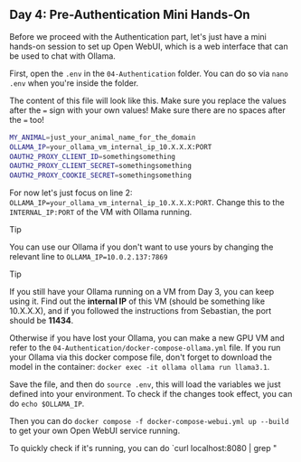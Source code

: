 ## Day 4: Pre-Authentication Mini Hands-On

Before we proceed with the Authentication part, let's just have a mini hands-on session to set up Open WebUI, which is a web interface that can be used to chat with Ollama.

First, open the  `.env` in the `04-Authentication` folder. You can do so via `nano .env` when you're inside the folder.

The content of this file will look like this. Make sure you replace the values after the `=` sign with your own values! Make sure there are no spaces after the `=` too!
```bash
MY_ANIMAL=just_your_animal_name_for_the_domain
OLLAMA_IP=your_ollama_vm_internal_ip_10.X.X.X:PORT
OAUTH2_PROXY_CLIENT_ID=somethingsomething
OAUTH2_PROXY_CLIENT_SECRET=somethingsomething
OAUTH2_PROXY_COOKIE_SECRET=somethingsomething
```
For now let's just focus on line 2: `OLLAMA_IP=your_ollama_vm_internal_ip_10.X.X.X:PORT`. Change this to the `INTERNAL_IP:PORT` of the VM with Ollama running.

>[!TIP]
>You can use our Ollama if you don't want to use yours by changing the relevant line to `OLLAMA_IP=10.0.2.137:7869`

>[!TIP]
>If you still have your Ollama running on a VM from Day 3, you can keep using it. Find out the **internal IP** of this VM (should be something like 10.X.X.X), and if you followed the instructions from Sebastian, the port should be **11434**.
>
>Otherwise if you have lost your Ollama, you can make a new GPU VM and refer to the `04-Authentication/docker-compose-ollama.yml` file. If you run your Ollama via this docker compose file, don't forget to download the model in the container: `docker exec -it ollama ollama run llama3.1`.

Save the file, and then do `source .env`, this will load the variables we just defined into your environment. To check if the changes took effect, you can do `echo $OLLAMA_IP`.

Then you can do `docker compose -f docker-compose-webui.yml up --build` to get your own Open WebUI service running.

To quickly check if it's running, you can do `curl localhost:8080 | grep "<title>".

If you see something like this, then it should be working:
```bash
$ curl localhost:8080 | grep "<title>"
  % Total    % Received % Xferd  Average Speed   Time    Time     Time  Current
                                 Dload  Upload   Total   Spent    Left  Speed
100  5971  100  5971    0     0   968k      0 --:--:-- -<title>Open WebUI</title>
    0 --:--:-- --:--:-- --:--:-- 1166k
```

Stay tuned and look into the SOCKS proxy setup session and instructions if you want to use this interface via your browser!



## Day 4: Web App Example: OAuth + Open WebUI + Ollama

We have an example set up that you can visit here: https://foooauth.llmcloud24.bihealth.org/

# Pay attention to the screenshots and steps below!! Do not mess this up!!

# Step 1
![OAuth2 Proxy](../images/04-auth-1.png)

# Step 2
![Login using GitHub](../images/04-auth-2.png)

# Step 3 and 4: Two things happening here!! GRANT and only then AUTHORIZE!!
>[!IMPORTANT]
>Pay attention to grant access to the llmcloud24 organization before clicking the green Authorize button!
![Grant access to llmcloud24 organization and authorize your GitHub user](../images/04-auth-3b.png)

### What is happening here?

When you visit the demo page, you will reach the Nginx service. This Nginx service will then forward you to the oauth2-proxy service, which presents you with the choice to access our Open WebUI web service behind the gates via GitHub login. The oauth2-proxy will let GitHub handle the user authentication process and pass on the results to our Open WebUI service.

Here, we also restricted access to only GitHub accounts that are linked to the LLMCloud24 org, so we need to grant this permission first, before we try to authorize our user. Otherwise, they will not know that you are with the org and deny you access, as designed.

### How do we deploy them?

#### Pre-requisites:

If you intend to do this yourself, you will need the following things:
 - Request a subdomain for your VM from one of the BIH people
 - Create a New GitHub OAuth App here: https://github.com/settings/developers with the following settings:
   - Application Name: let's call it `oauth-YOUR_ANIMAL`
   - Homepage URL: `https://$yourAnimal.llmcloud24.bihealth.org/`
   - Authorization callback URL: `https://$yourAnimal.llmcloud24.bihealth.org/oauth2/callback`
   - You can leave the **Enable Device Flow** unchecked
 - After this, you can generate a **Client secrets**, make sure you note this down somewhere, or it will disappear! They are both mixtures of numbers and alphabets.
 - You can also find your **Client ID** on the same page, you need both of these.
 - In addition, generate a **cookie secret** that we will use later, so note it down somewhere: `openssl rand -hex 16`

Again, open up the `.env` file to update it with the new details.

Make sure you replace the values after the `=` sign with your own values! Make sure there are no spaces after the `=` too!
```bash
MY_ANIMAL=just_your_animal_name_for_the_domain
OLLAMA_IP=your_ollama_vm_internal_ip_10.X.X.X:PORT
OAUTH2_PROXY_CLIENT_ID=somethingsomething
OAUTH2_PROXY_CLIENT_SECRET=somethingsomething
OAUTH2_PROXY_COOKIE_SECRET=somethingsomething
```

After setting the values, save the file, and run `source .env` again. Then, you can run `docker compose -f docker-compose-oauth.yml up -d`.
